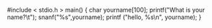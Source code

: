 #include < stdio.h >
main()
{
  char yourname[100];
  printf("What is your name?\t");
  snanf("%s",yourname);
  printf ("hello, %s\n", yourname);
}
